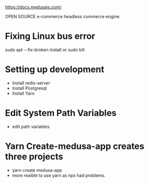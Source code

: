 https://docs.medusajs.com/

OPEN SOURCE e-commerce headless commerce engine

# Fixing Linux bus error
sudo apt --fix-broken install or sudo kill

# Setting up development

- Install redis-server
- Install Postgresql 
- Install Yarn

# Edit System Path Variables

- edit path variables

# Yarn Create-medusa-app creates three projects

- yarn create medusa-app
- more reaible to use yarn as npx had problems.
